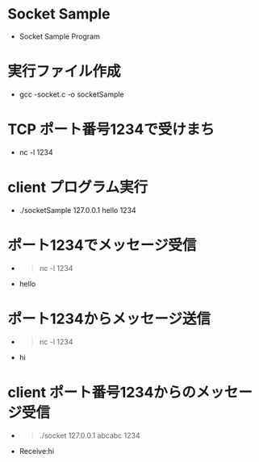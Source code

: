 # Socket Sample

* Socket Sample Program

# 実行ファイル作成

* gcc -socket.c -o socketSample

# TCP ポート番号1234で受けまち

* nc -l 1234

# client プログラム実行

* ./socketSample 127.0.0.1 hello 1234

# ポート1234でメッセージ受信

* > nc -l 1234
* hello

# ポート1234からメッセージ送信

* > nc -l 1234
* hi

# client ポート番号1234からのメッセージ受信

* > ./socket 127.0.0.1 abcabc 1234
* Receive:hi

